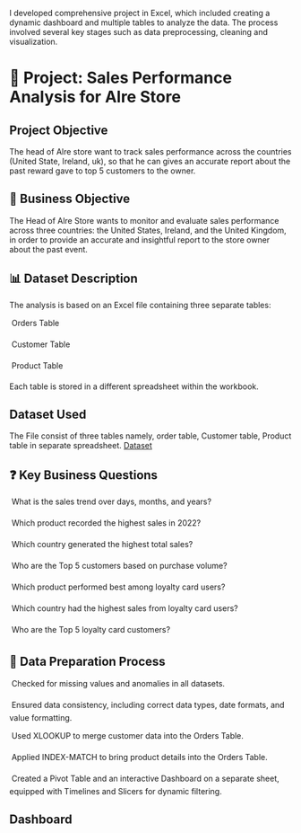 I developed comprehensive project in Excel, which included creating a dynamic dashboard and multiple tables to analyze the data. The process involved several key stages such as data preprocessing, cleaning and visualization.

# 🛒 Project: Sales Performance Analysis for Alre Store


## Project Objective
The head of Alre store want to track sales performance across the countries (United State, Ireland, uk), so that he can gives an accurate report about the past reward gave to top 5 customers to the owner.

## 📌 Business Objective


The Head of Alre Store wants to monitor and evaluate sales performance across three countries: the United States, Ireland, and the United Kingdom, in order to provide an accurate and insightful report to the store owner about the past event.


## 📊 Dataset Description

The analysis is based on an Excel file containing three separate tables:

	Orders Table

	Customer Table

	Product Table

Each table is stored in a different spreadsheet within the workbook.

## Dataset Used

The File consist of three tables namely, order table, Customer table, Product table in separate spreadsheet.
<a href="https://github.com/Adenote/Alre-sales-dashboard/blob/main/AlreOrdersData.xlsx"> Dataset</a>

## ❓ Key Business Questions

	What is the sales trend over days, months, and years?

	Which product recorded the highest sales in 2022?

	Which country generated the highest total sales?

	Who are the Top 5 customers based on purchase volume?

	Which product performed best among loyalty card users?

	Which country had the highest sales from loyalty card users?

	Who are the Top 5 loyalty card customers?


## 🧰 Data Preparation Process

	Checked for missing values and anomalies in all datasets.

	Ensured data consistency, including correct data types, date formats, and value formatting.

	Used XLOOKUP to merge customer data into the Orders Table.

	Applied INDEX-MATCH to bring product details into the Orders Table.

	Created a Pivot Table and an interactive Dashboard on a separate sheet, equipped with Timelines and Slicers for dynamic filtering.


## Dashboard 
